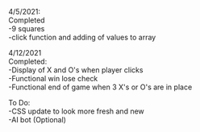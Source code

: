 4/5/2021: <br />
Completed  <br />
 -9 squares <br />
 -click function and adding of values to array <br />

 4/12/2021 <br />
 Completed: <br />
 -Display of X and O's when player clicks <br />
-Functional win lose check <br />
 -Functional end of game when 3 X's or O's are in place <br />

 To Do: <br />
 -CSS update to look more fresh and new <br />
 -AI bot (Optional) <br />

